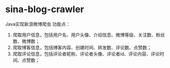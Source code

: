 # sina-blog-crawler
Java实现新浪微博爬虫
功能点：
1. 爬取用户信息，包括用户名、用户头像、介绍信息、微博等级、关注数、粉丝数、微博数；
2. 爬取博客信息，包括博客内容、创建时间、转发数、评论数、点赞数；
3. 爬取评论信息，包括评论者昵称、评论者头像、评论者id、评论内容、评论时间、点赞数；
